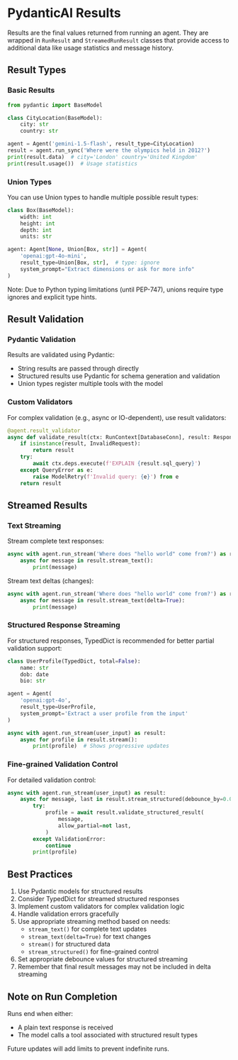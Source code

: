 # PydanticAI Results

Results are the final values returned from running an agent. They are wrapped in `RunResult` and `StreamedRunResult` classes that provide access to additional data like usage statistics and message history.

## Result Types

### Basic Results
```python
from pydantic import BaseModel

class CityLocation(BaseModel):
    city: str
    country: str

agent = Agent('gemini-1.5-flash', result_type=CityLocation)
result = agent.run_sync('Where were the olympics held in 2012?')
print(result.data)  # city='London' country='United Kingdom'
print(result.usage())  # Usage statistics
```

### Union Types
You can use Union types to handle multiple possible result types:

```python
class Box(BaseModel):
    width: int
    height: int
    depth: int
    units: str

agent: Agent[None, Union[Box, str]] = Agent(
    'openai:gpt-4o-mini',
    result_type=Union[Box, str],  # type: ignore
    system_prompt="Extract dimensions or ask for more info"
)
```

Note: Due to Python typing limitations (until PEP-747), unions require type ignores and explicit type hints.

## Result Validation

### Pydantic Validation
Results are validated using Pydantic:
- String results are passed through directly
- Structured results use Pydantic for schema generation and validation
- Union types register multiple tools with the model

### Custom Validators
For complex validation (e.g., async or IO-dependent), use result validators:

```python
@agent.result_validator
async def validate_result(ctx: RunContext[DatabaseConn], result: Response) -> Response:
    if isinstance(result, InvalidRequest):
        return result
    try:
        await ctx.deps.execute(f'EXPLAIN {result.sql_query}')
    except QueryError as e:
        raise ModelRetry(f'Invalid query: {e}') from e
    return result
```

## Streamed Results

### Text Streaming
Stream complete text responses:
```python
async with agent.run_stream('Where does "hello world" come from?') as result:
    async for message in result.stream_text():
        print(message)
```

Stream text deltas (changes):
```python
async with agent.run_stream('Where does "hello world" come from?') as result:
    async for message in result.stream_text(delta=True):
        print(message)
```

### Structured Response Streaming

For structured responses, TypedDict is recommended for better partial validation support:

```python
class UserProfile(TypedDict, total=False):
    name: str
    dob: date
    bio: str

agent = Agent(
    'openai:gpt-4o',
    result_type=UserProfile,
    system_prompt='Extract a user profile from the input'
)

async with agent.run_stream(user_input) as result:
    async for profile in result.stream():
        print(profile)  # Shows progressive updates
```

### Fine-grained Validation Control

For detailed validation control:

```python
async with agent.run_stream(user_input) as result:
    async for message, last in result.stream_structured(debounce_by=0.01):
        try:
            profile = await result.validate_structured_result(
                message,
                allow_partial=not last,
            )
        except ValidationError:
            continue
        print(profile)
```

## Best Practices

1. Use Pydantic models for structured results
2. Consider TypedDict for streamed structured responses
3. Implement custom validators for complex validation logic
4. Handle validation errors gracefully
5. Use appropriate streaming method based on needs:
   - `stream_text()` for complete text updates
   - `stream_text(delta=True)` for text changes
   - `stream()` for structured data
   - `stream_structured()` for fine-grained control
6. Set appropriate debounce values for structured streaming
7. Remember that final result messages may not be included in delta streaming

## Note on Run Completion

Runs end when either:
- A plain text response is received
- The model calls a tool associated with structured result types

Future updates will add limits to prevent indefinite runs.